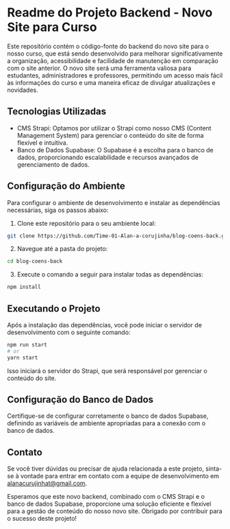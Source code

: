 # Readme do Projeto Backend - Novo Site para Curso

Este repositório contém o código-fonte do backend do novo site para o nosso curso, que está sendo desenvolvido para melhorar significativamente a organização, acessibilidade e facilidade de manutenção em comparação com o site anterior. O novo site será uma ferramenta valiosa para estudantes, administradores e professores, permitindo um acesso mais fácil às informações do curso e uma maneira eficaz de divulgar atualizações e novidades.

## Tecnologias Utilizadas
- CMS Strapi: Optamos por utilizar o Strapi como nosso CMS (Content Management System) para gerenciar o conteúdo do site de forma flexível e intuitiva.
- Banco de Dados Supabase: O Supabase é a escolha para o banco de dados, proporcionando escalabilidade e recursos avançados de gerenciamento de dados.

## Configuração do Ambiente
Para configurar o ambiente de desenvolvimento e instalar as dependências necessárias, siga os passos abaixo:

1. Clone este repositório para o seu ambiente local:

```bash
git clone https://github.com/Time-01-Alan-a-corujinha/blog-coens-back.git
```

2. Navegue até a pasta do projeto:

```bash
cd blog-coens-back
```

3. Execute o comando a seguir para instalar todas as dependências:

```bash
npm install
```

## Executando o Projeto
Após a instalação das dependências, você pode iniciar o servidor de desenvolvimento com o seguinte comando:

```bash
npm run start
# or
yarn start
```

Isso iniciará o servidor do Strapi, que será responsável por gerenciar o conteúdo do site.

## Configuração do Banco de Dados
Certifique-se de configurar corretamente o banco de dados Supabase, definindo as variáveis de ambiente apropriadas para a conexão com o banco de dados.

## Contato
Se você tiver dúvidas ou precisar de ajuda relacionada a este projeto, sinta-se à vontade para entrar em contato com a equipe de desenvolvimento em alanacurujinhat@gmail.com.

Esperamos que este novo backend, combinado com o CMS Strapi e o banco de dados Supabase, proporcione uma solução eficiente e flexível para a gestão de conteúdo do nosso novo site. Obrigado por contribuir para o sucesso deste projeto!
